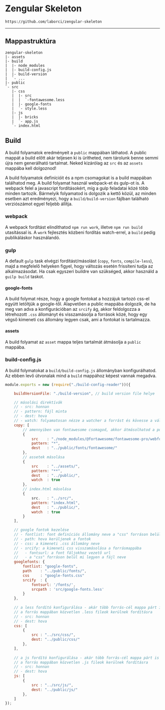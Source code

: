# Zengular Skeleton

`https://github.com/laborci/zengular-skeleton`

---

## Mappastruktúra
```
zengular-skeleton
|- assets 
|- build
|  |- node_modules
|  |- build-config.js
|  |- build-version
|  `- ...
|- public
`- src
   |- css
   |  |- src
   |  |  `-fontawesome.less
   |  |- google-fonts
   |  `- style.less
   |- js
   |  |- bricks
   |  `- app.js
   `- index.html
```

## Build

A build folyamatok eredményeit a `public` mappában láthatod. A public mappát a build előtt akár teljesen ki is ürítheted, nem tárolunk benne semmi újra nem generálható tartalmat. Neked kizárólag az `src` és az `assets` mappába kell dolgoznod!

A build folyamatok definícióit és a npm csomagokat is a build mappában találhatod meg. A build folyamat használ webpack-et és gulp-ot is. A webpack felel a javascript fordításokért, míg a gulp feladatai közé több minden tartozik. Bármelyik folyamatod is dolgozik a kettő közül, az minden esetben azt eredményezi, hogy a `build/build-version` fájlban található verziószámot egyel feljebb állítja.

### webpack

A webpack fordítást elindíthatod `npm run work`, illetve `npm run build` utasítással is. A `work` fejlesztés közbeni fordítás watch-errel, a `build` pedig publikáláskor használandó.

### gulp

A default `gulp` task elvégzi fordítást/másolást (`copy`, `fonts`, `compile-less`), majd a megfelelő helyeken figyel, hogy változás esetén frissíteni tudja az alkalmazásodat. Ha csak egyszeri buildre van szükséged, akkor használd a `guilp build` taskot.

#### google-fonts

A build folymat része, hogy a google fontokat a hozzájuk tartozó css-el együtt letöltjük a google-től. Alapvetően a public mappába dolgozik, de ha meg van adva a konfigurációban az `srcify` ág, akkor feldolgozza a létrehozott `.css` állományt és visszamásolja a források közé, hogy egy végső kimeneti css állomány legyen csak, ami a fontokat is tartalmazza.

#### assets

A build folyamat az `asset` mappa teljes tartalmát átmásolja a `public` mappába.

### build-config.js

A build folymatokat a `build/build-config.js` állományban konfigurálhatod. Az ebben levő útvonalak mind a `build` mappához képest vannak megadva.

```js
module.exports = new (require("./build-config-reader"))({

	buildVersionFile: "./build-version", // build version file helye

	// másolási direktívák
	// - src: honnan
	// - pattern: fájl minta
	// - dest: hova
	// - watch: folyamatosan nézze a watcher a forrást és kövesse a változásokat
	copy: [
		// amennyiben van fontawesome csomagod, akkor átmásolhatod a public mappába
		{
			src    : "./node_modules/@fortawesome/fontawesome-pro/webfonts/", 
			pattern: "*", 
			dest   : "../public/fonts/fontawesome/"
		},
		// assetek másolása
		{
			src    : "../assets/", 
			pattern: "**", 
			dest   : "../public/", 
			watch  : true
		},
		// index.html másolása
		{
			src.   : "../src/",
			pattern: "index.html",
			dest   : "../public/",
			watch  : true
		}
	],

	// google fontok kezelése
	// - fontlist: font definíciós állomány neve a "css" forráson belül
	// - path: hova kerüljenek a fontok
	// - css: a kimeneti .css állomány neve
	// - srcify: a kimeneti css visszamásolása a forrásmappába
	//   - fontsurl: a font fáljokhoz vezető url
	//   - a "css" forráson belül mi legyen a fájl neve
	googlefonts: {
		fontlist: "google-fonts",
		path    : "../public/fonts/", 
		css     : "google-fonts.css" 
		srcify  : {
			fontsurl: '/fonts/',
			srcpath : 'src/google-fonts.less'
		}
	},
	
	// a less fordító konfigurálása - akár több forrás-cél mappa párt is megadhatsz
	// a forrás mappában közvetlen .less fileok kerülnek fordításra
	// - src: honnan
	// - dest: hova
	css: [
		{
			src : "../src/css/",
			dest: "../public/css/"
		},
	],
	
	// a js fordító konfigurálása - akár több forrás-cél mappa párt is megadhatsz
	// a forrás mappában közvetlen .js fileok kerülnek fordításra
	// - src: honnan
	// - dest: hova
	js: [
		{
			src : "../src/js/", 
			dest: "../public/js/"
		},
	]
});
```


 